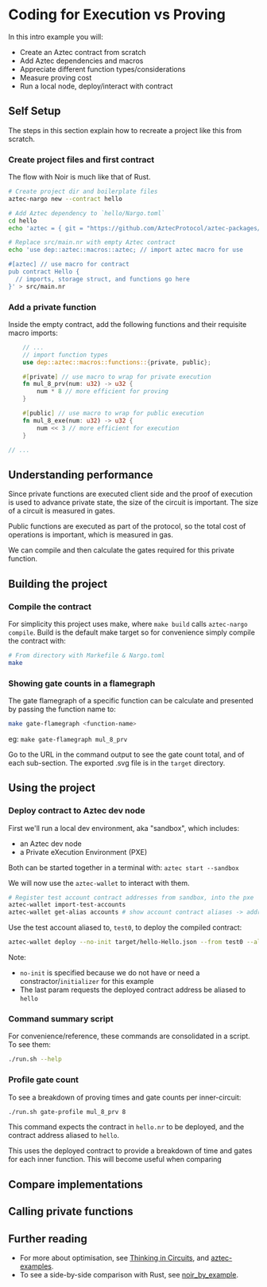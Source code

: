 # Coding for Execution vs Proving

In this intro example you will:

- Create an Aztec contract from scratch
- Add Aztec dependencies and macros
- Appreciate different function types/considerations
- Measure proving cost
- Run a local node, deploy/interact with contract

## Self Setup

The steps in this section explain how to recreate a project like this from scratch.

### Create project files and first contract

The flow with Noir is much like that of Rust.

```bash
# Create project dir and boilerplate files
aztec-nargo new --contract hello
```

```bash
# Add Aztec dependency to `hello/Nargo.toml`
cd hello
echo 'aztec = { git = "https://github.com/AztecProtocol/aztec-packages/", tag = "v0.87.8", directory = "noir-projects/aztec-nr/aztec" }' >> Nargo.toml
```

```bash
# Replace src/main.nr with empty Aztec contract
echo 'use dep::aztec::macros::aztec; // import aztec macro for use

#[aztec] // use macro for contract
pub contract Hello {
  // imports, storage struct, and functions go here
}' > src/main.nr
```

### Add a private function

Inside the empty contract, add the following functions and their requisite macro imports:

```rust
    // ...
    // import function types
    use dep::aztec::macros::functions::{private, public};

    #[private] // use macro to wrap for private execution
    fn mul_8_prv(num: u32) -> u32 {
        num * 8 // more efficient for proving
    }

    #[public] // use macro to wrap for public execution
    fn mul_8_exe(num: u32) -> u32 {
        num << 3 // more efficient for execution
    }

// ...
```

## Understanding performance

Since private functions are executed client side and the proof of execution is used to advance private state, the size of the circuit is important. The size of a circuit is measured in gates.

Public functions are executed as part of the protocol, so the total cost of operations is important, which is measured in gas.

We can compile and then calculate the gates required for this private function.

## Building the project
### Compile the contract

For simplicity this project uses make, where `make build` calls `aztec-nargo compile`. Build is the default make target so for convenience simply compile the contract with:

```bash
# From directory with Markefile & Nargo.toml
make
```

### Showing gate counts in a flamegraph

The gate flamegraph of a specific function can be calculate and presented by passing the function name to:

```bash
make gate-flamegraph <function-name>
```

eg: `make gate-flamegraph mul_8_prv`

Go to the URL in the command output to see the gate count total, and of each sub-section. The exported .svg file is in the `target` directory.

## Using the project
### Deploy contract to Aztec dev node

First we'll run a local dev environment, aka "sandbox", which includes:

- an Aztec dev node
- a Private eXecution Environment (PXE)

Both can be started together in a terminal with: `aztec start --sandbox`

We will now use the `aztec-wallet` to interact with them.

```bash
# Register test account contract addresses from sandbox, into the pxe
aztec-wallet import-test-accounts
aztec-wallet get-alias accounts # show account contract aliases -> addresses
```

Use the test account aliased to, `test0`, to deploy the compiled contract:

```bash
aztec-wallet deploy --no-init target/hello-Hello.json --from test0 --alias hello
```

Note:

- `no-init` is specified because we do not have or need a constractor/`initializer` for this example
- The last param requests the deployed contract address be aliased to `hello`

### Command summary script

For convenience/reference, these commands are consolidated in a script. To see them:
```bash
./run.sh --help
```

### Profile gate count

To see a breakdown of proving times and gate counts per inner-circuit:

```bash
./run.sh gate-profile mul_8_prv 8
```

This command expects the contract in `hello.nr` to be deployed, and the contract address aliased to `hello`.

This uses the deployed contract to provide a breakdown of time and gates for each inner function. This will become useful when comparing 

## Compare implementations



## Calling private functions



## Further reading

- For more about optimisation, see [Thinking in Circuits](https://noir-lang.org/docs/explainers/explainer-writing-noir), and [aztec-examples]().
- To see a side-by-side comparison with Rust, see [noir_by_example](https://github.com/noir-lang/noir-examples/tree/master/noir_by_example#readme).
